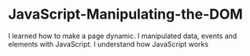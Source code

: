 # JavaScript-Manipulating-the-DOM
I learned how to make a page dynamic. I manipulated data, events and elements with JavaScript. I understand how JavaScript works
